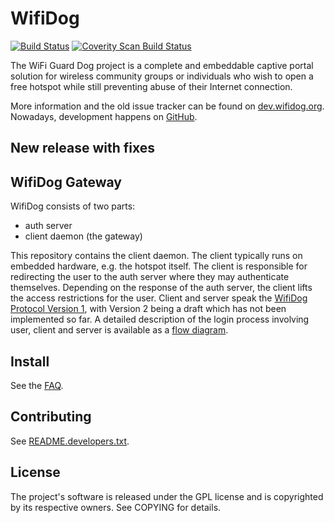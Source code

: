 # WifiDog #

[![Build Status](https://travis-ci.org/wifidog/wifidog-gateway.svg?branch=master)](https://travis-ci.org/wifidog/wifidog-gateway)
[![Coverity Scan Build Status](https://scan.coverity.com/projects/4595/badge.svg)](https://scan.coverity.com/projects/4595)

The WiFi Guard Dog project is a complete and embeddable captive portal
solution for wireless community groups or individuals who wish to open a
free hotspot while still preventing abuse of their Internet connection.


More information and the old issue tracker can be found on
[dev.wifidog.org][homepage].
Nowadays, development happens on [GitHub][github].

## New release with fixes ##

## WifiDog Gateway ##

WifiDog consists of two parts:

* auth server
* client daemon (the gateway)

This repository contains the client daemon. The client typically runs on
embedded hardware, e.g. the hotspot itself. The client is responsible for
redirecting the user to the auth server where they may authenticate
themselves. Depending on the response of the auth server, the client
lifts the access restrictions for the user.
Client and server speak the [WifiDog Protocol Version 1][protov1],
with Version 2 being a draft which has not been implemented so far.
A detailed description of the login process involving user,
client and server is available as a [flow diagram][flowdia].

## Install ##

See the [FAQ][faq].

## Contributing ##

See [README.developers.txt][devdoc].


## License ##
The project's software is released under the GPL license and is copyrighted
by its respective owners. See COPYING for details.

[homepage]: http://dev.wifidog.org/
[github]: https://github.com/wifidog/
[protov1]: http://dev.wifidog.org/wiki/doc/developer/WiFiDogProtocol_V1
[flowdia]: http://dev.wifidog.org/wiki/doc/developer/FlowDiagram
[devdoc]: doc/README.developers.txt
[faq]: FAQ
